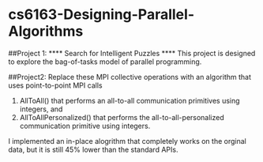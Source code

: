 # cs6163-Designing-Parallel-Algorithms

##Project 1:
**** Search for Intelligent Puzzles ****
This project is designed to explore the bag-of-tasks model of parallel programming. 

##Project2:
Replace these MPI collective operations with an algorithm that uses point-to-point MPI calls
1) AllToAll() that performs an all-to-all communication primitives using integers, and 
2) AllToAllPersonalized() that performs the all-to-all-personalized
communication primitive using integers.

I implemented an in-place alogrithm that completely works on the orginal data, but it is still 45% lower than the standard APIs.

